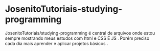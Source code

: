 # JosenitoTutoriais-studying-programming
JosenitoTutoriais/studying-programming é central de arquivos onde estou sempre mostrando meus estudos com html e CSS E JS . Porém preciso cada dia mais aprender  e aplicar projetos básicos .
